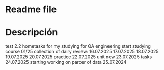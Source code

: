 # Readme file
# Descripción 
test 2.2
hometasks for my studying for QA engineering 
start studying course 01/25
collection of dairy review:
16.07.2025
17.07.2025
18.07.2025
19.07.2025
20.07.2025 practice
22.07.2025 unit new
23.07.2025 tasks
24.07.2025 starting working on parcer of data
25.07.2024